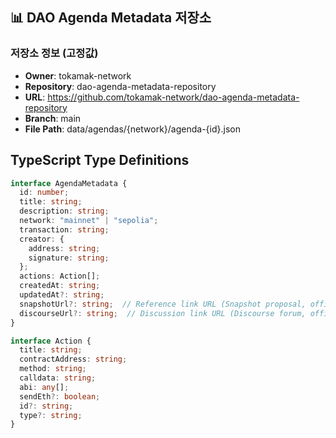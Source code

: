 
## 📊 DAO Agenda Metadata 저장소

### 저장소 정보 (고정값)
- **Owner**: tokamak-network
- **Repository**: dao-agenda-metadata-repository
- **URL**: https://github.com/tokamak-network/dao-agenda-metadata-repository
- **Branch**: main
- **File Path**: data/agendas/{network}/agenda-{id}.json


## TypeScript Type Definitions

```typescript
interface AgendaMetadata {
  id: number;
  title: string;
  description: string;
  network: "mainnet" | "sepolia";
  transaction: string;
  creator: {
    address: string;
    signature: string;
  };
  actions: Action[];
  createdAt: string;
  updatedAt?: string;
  snapshotUrl?: string;  // Reference link URL (Snapshot proposal, official announcement, etc.)
  discourseUrl?: string;  // Discussion link URL (Discourse forum, official announcement, etc.)
}

interface Action {
  title: string;
  contractAddress: string;
  method: string;
  calldata: string;
  abi: any[];
  sendEth?: boolean;
  id?: string;
  type?: string;
}
```

